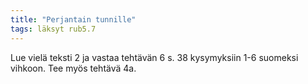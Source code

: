 ```yaml
---
title: "Perjantain tunnille"
tags: läksyt rub5.7
---
```


Lue vielä teksti 2 ja vastaa tehtävän 6 s. 38 kysymyksiin 1-6 suomeksi vihkoon. Tee myös tehtävä 4a.